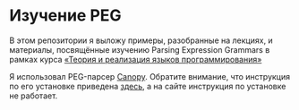# Изучение PEG 

В этом репозитории я выложу примеры, разобранные на лекциях, и материалы, посвящённые изучению Parsing Expression Grammars в рамках курса [«Теория и реализация языков программирования»](http://www.rubtsov.su/fl_course21/)

Я использовал PEG-парсер [Canopy](http://canopy.jcoglan.com). Обратите внимание, что инструкция по его установке приведена [здесь](https://github.com/jcoglan/canopy/blob/main/CONTRIBUTING.md), а на сайте инструкция по установке не работает.
